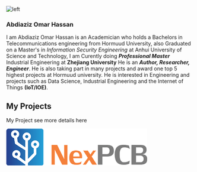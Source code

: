
![left](../img/IMG_6278.JPG)
### Abdiaziz Omar Hassan 
I am Abdiaziz Omar Hassan is an Academician who holds a  Bachelors in Telecommunications engineering from Hormuud  University, also Graduated on a Master's in *Information Security Engineering* at Anhui University of Science and Technology, I am Curently doing ***Professional Master*** Industrial Engineering at **Zhejiang University**  He is an _**Author, Researcher, Engineer**_.
He is also taking part in many projects and award one top 5 highest projects at Hormuud university.
He is interested in Engineering and projects such as Data Science, Industrial Engineering and the Internet of Things **(IoT/IOE)**. 

## My Projects 
My Project  see more details here

![](../img/logo.png)